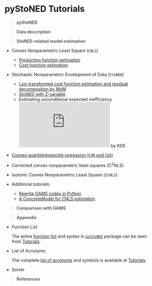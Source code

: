 # pyStoNED Tutorials

  > **pyStoNED**


  > **Data description**


  > **StoNED-related model estimation**

  + Convex Nonparametric Least Square (`CNLS`)
    + [Production function estimation](https://github.com/ds2010/StoNED-Python/blob/master/Tutorials/CNLS_prod.ipynb)
    + [Cost function estimation](https://github.com/ds2010/StoNED-Python/blob/master/Tutorials/CNLS_cost.ipynb)

  + Stochastic Nonparametric Envelopment of Data (`StoNED`)
    + [Log-transformed cost function estimation and residual decomposition by MoM](https://github.com/ds2010/StoNED-Python/blob/master/Tutorials/StoNED.ipynb)
    + [StoNED with Z-variable](https://github.com/ds2010/StoNED-Python/blob/master/Tutorials/StoNEZD.ipynb)
    + Estimating unconditional expected inefficiency ![equation](https://latex.codecogs.com/gif.latex?%5Cmu) by KDE
 
  + [Convex quantile/expectile regression (`CQR` and `CER`)](https://github.com/ds2010/StoNED-Python/blob/master/Tutorials/CQR_CER.ipynb)
  + Corrected convex nonparametric least squares (C<sup>2</sup>NLS)
  + Isotonic Convex Nonparametric Least Square (`ICNLS`)

  + Additional tutorials:
  	+ [Rewrite GAMS codes in Python](https://github.com/ds2010/StoNED-Python/blob/master/Tutorials/gams2python.ipynb)
  	+ [A ConcreteModel for CNLS estimation](https://github.com/ds2010/StoNED-Python/blob/master/Tutorials/ConcreteModel.ipynb)

  > **Comparison with GAMS**


  > **Appendix**

  + Function List

      The entire [function list](https://github.com/ds2010/StoNED-Python/blob/master/Tutorials/function_list.ipynb) and syntax in [`pyStoNED`](https://pypi.org/project/pystoned/) package can be seen from [Tutorials](https://github.com/ds2010/StoNED-Python/tree/master/Tutorials).

  + List of Acronyms
  
      The complete [list of acronyms](https://github.com/ds2010/StoNED-Python/blob/master/Tutorials/list_of_acronyms.ipynb) and symbols is available at [Tutorials](https://github.com/ds2010/StoNED-Python/tree/master/Tutorials).

  + Solver


  > **References**